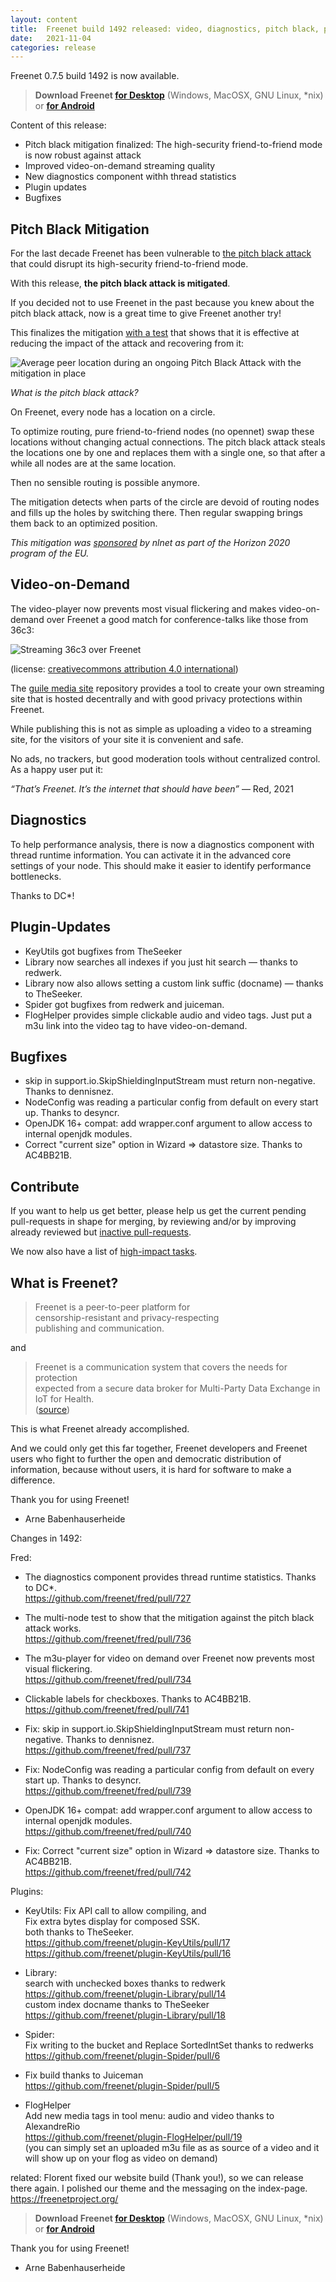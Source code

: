 ```yaml
---
layout: content
title:  Freenet build 1492 released: video, diagnostics, pitch black, plugins
date:   2021-11-04
categories: release
---
```

Freenet 0.7.5 build 1492 is now available.

> **Download Freenet [for Desktop][download page]** (Windows, MacOSX, GNU Linux, *nix) or **[for Android](https://freenet-mobile.github.io/app/)**

Content of this release:

- Pitch black mitigation finalized: The high-security friend-to-friend mode is now robust against attack
- Improved video-on-demand streaming quality
- New diagnostics component withh thread statistics
- Plugin updates
- Bugfixes

## Pitch Black Mitigation

For the last decade Freenet has been vulnerable to [the pitch black attack](https://bugs.freenetproject.org/view.php?id=3919)
that could disrupt its high-security friend-to-friend mode.

With this release, **the pitch black attack is mitigated**.

If you decided not to use Freenet in the past because you knew about
the pitch black attack, now is a great time to give Freenet another try!

This finalizes the mitigation [with a test](https://github.com/freenet/fred/pull/736)
that shows that it is effective at reducing the impact of the attack
and recovering from it:

![Average peer location during an ongoing Pitch Black Attack with the mitigation in place]({filename}/assets/img/2021-11-04-pitch-black-mitigation-ongoing-attack.png)

*What is the pitch black attack?*

On Freenet, every node has a location on a circle.

To optimize routing, pure friend-to-friend nodes (no opennet)
swap these locations without changing actual connections.
The pitch black attack steals the locations one by one
and replaces them with a single one,
so that after a while all nodes are at the same location.

Then no sensible routing is possible anymore.

The mitigation detects when parts of the circle are devoid of routing
nodes and fills up the holes by switching there. Then regular swapping
brings them back to an optimized position.

*This mitigation was [sponsored](https://nlnet.nl/project/Freenet-Routing/)
by nlnet as part of the Horizon 2020 program of the EU.*

## Video-on-Demand

The video-player now prevents most visual flickering and makes
video-on-demand over Freenet a good match for conference-talks like
those from 36c3:

![Streaming 36c3 over Freenet]({filename}/assets/img/2021-11-04-streaming-36c3-over-freenet.png)

(license: [creativecommons attribution 4.0 international](https://creativecommons.org/licenses/by/4.0/))

The [guile media site](https://hg.sr.ht/~arnebab/guile-media-site/)
repository provides a tool to create your own streaming site that is
hosted decentrally and with good privacy protections within Freenet.

While publishing this is not as simple as uploading a video to a
streaming site, for the visitors of your site it is convenient and safe.

No ads, no trackers, but good moderation tools without centralized
control. As a happy user put it:

*“That’s Freenet. It’s the internet that should have been”* — Red, 2021

## Diagnostics

To help performance analysis, there is now a diagnostics component
with thread runtime information. You can activate it in the advanced
core settings of your node. This should make it easier to identify
performance bottlenecks.

Thanks to DC*!

## Plugin-Updates

- KeyUtils got bugfixes from TheSeeker
- Library now searches all indexes if you just hit search — thanks to redwerk.
- Library now also allows setting a custom link suffic (docname) — thanks to TheSeeker.
- Spider got bugfixes from redwerk and juiceman.
- FlogHelper provides simple clickable audio and video tags.
  Just put a m3u link into the video tag to have video-on-demand.

## Bugfixes

- skip in support.io.SkipShieldingInputStream must return
  non-negative. Thanks to dennisnez.
- NodeConfig was reading a particular config from default on every
  start up. Thanks to desyncr.
- OpenJDK 16+ compat: add wrapper.conf argument to allow access to
  internal openjdk modules.
- Correct "current size" option in Wizard => datastore size.
  Thanks to AC4BB21B.

## Contribute

If you want to help us get better, please help us get the current
pending pull-requests in shape for merging, by reviewing and/or by
improving already reviewed but [inactive pull-requests](https://github.com/freenet/wiki/wiki/Large-Pull-requests-that-need-work).

We now also have a list of [high-impact tasks](https://github.com/freenet/wiki/wiki/High-Impact-tasks).

## What is Freenet?

> Freenet is a peer-to-peer platform for  
> censorship-resistant and privacy-respecting  
> publishing and communication.

and

> Freenet is a communication system that covers the needs for protection  
> expected from a secure data broker for Multi-Party Data Exchange in IoT for Health.  
> ([source](https://www.igi-global.com/chapter/using-freenet-as-a-broker-for-multi-party-data-exchange-in-iot-for-health/257911))

This is what Freenet already accomplished.

And we could only get this far together, Freenet developers and
Freenet users who fight to further the open and democratic
distribution of information, because without users, it is hard for
software to make a difference.

Thank you for using Freenet!

- Arne Babenhauserheide

Changes in 1492:

Fred:

- The diagnostics component provides thread runtime statistics. Thanks to DC*.  
  <https://github.com/freenet/fred/pull/727>

- The multi-node test to show that the mitigation against the pitch
  black attack works.  
  <https://github.com/freenet/fred/pull/736>

- The m3u-player for video on demand over Freenet now prevents most
  visual flickering.  
  <https://github.com/freenet/fred/pull/734>

- Clickable labels for checkboxes. Thanks to AC4BB21B.  
  <https://github.com/freenet/fred/pull/741>

- Fix: skip in support.io.SkipShieldingInputStream must return
  non-negative. Thanks to dennisnez.  
  <https://github.com/freenet/fred/pull/737>

- Fix: NodeConfig was reading a particular config from default on every
  start up. Thanks to desyncr.  
  <https://github.com/freenet/fred/pull/739>

- OpenJDK 16+ compat: add wrapper.conf argument to allow access to
  internal openjdk modules.  
  <https://github.com/freenet/fred/pull/740>

- Fix: Correct "current size" option in Wizard => datastore size. Thanks to
AC4BB21B.  
  <https://github.com/freenet/fred/pull/742>

Plugins:

- KeyUtils:
  Fix API call to allow compiling, and  
  Fix extra bytes display for composed SSK.  
  both thanks to TheSeeker.  
  <https://github.com/freenet/plugin-KeyUtils/pull/17>  
  <https://github.com/freenet/plugin-KeyUtils/pull/16>

- Library:  
  search with unchecked boxes thanks to redwerk  
  <https://github.com/freenet/plugin-Library/pull/14>  
  custom index docname thanks to TheSeeker  
  <https://github.com/freenet/plugin-Library/pull/18>

- Spider:  
  Fix writing to the bucket and Replace SortedIntSet thanks to redwerks  
  <https://github.com/freenet/plugin-Spider/pull/6>

- Fix build thanks to Juiceman  
  <https://github.com/freenet/plugin-Spider/pull/5>

- FlogHelper  
  Add new media tags in tool menu: audio and video thanks to
  AlexandreRio  
  <https://github.com/freenet/plugin-FlogHelper/pull/19>  
  (you can simply set an uploaded m3u file as as source of a video
   and it will show up on your flog as video on demand)

related: Florent fixed our website build (Thank you!), so we can release
there again. I polished our theme and the messaging on the index-page.
<https://freenetproject.org/>


> **Download Freenet [for Desktop][download page]** (Windows, MacOSX, GNU Linux, *nix) or **[for Android](https://freenet-mobile.github.io/app/)**


Thank you for using Freenet!


- Arne Babenhauserheide


[releasetag1492]: https://github.com/freenet/fred/releases/tag/build01492
[download page]: pages/download.html
